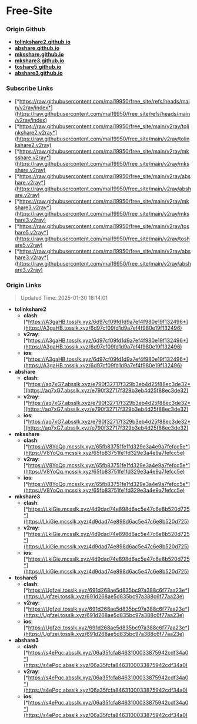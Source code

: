 # Free-Site

### Origin Github

- [**tolinkshare2.github.io**](https://github.com/tolinkshare2/tolinkshare2.github.io)
- [**abshare.github.io**](https://github.com/abshare/abshare.github.io)
- [**mksshare.github.io**](https://github.com/mksshare/mksshare.github.io)
- [**mkshare3.github.io**](https://github.com/mkshare3/mkshare3.github.io)
- [**toshare5.github.io**](https://github.com/toshare5/toshare5.github.io)
- [**abshare3.github.io**](https://github.com/abshare3/abshare3.github.io)

### Subscribe Links

- [*https://raw.githubusercontent.com/mai19950/free_site/refs/heads/main/v2ray/index*](https://raw.githubusercontent.com/mai19950/free_site/refs/heads/main/v2ray/index)
- [*https://raw.githubusercontent.com/mai19950/free_site/main/v2ray/tolinkshare2.v2ray*](https://raw.githubusercontent.com/mai19950/free_site/main/v2ray/tolinkshare2.v2ray)
- [*https://raw.githubusercontent.com/mai19950/free_site/main/v2ray/mksshare.v2ray*](https://raw.githubusercontent.com/mai19950/free_site/main/v2ray/mksshare.v2ray)
- [*https://raw.githubusercontent.com/mai19950/free_site/main/v2ray/abshare.v2ray*](https://raw.githubusercontent.com/mai19950/free_site/main/v2ray/abshare.v2ray)
- [*https://raw.githubusercontent.com/mai19950/free_site/main/v2ray/mkshare3.v2ray*](https://raw.githubusercontent.com/mai19950/free_site/main/v2ray/mkshare3.v2ray)
- [*https://raw.githubusercontent.com/mai19950/free_site/main/v2ray/toshare5.v2ray*](https://raw.githubusercontent.com/mai19950/free_site/main/v2ray/toshare5.v2ray)
- [*https://raw.githubusercontent.com/mai19950/free_site/main/v2ray/abshare3.v2ray*](https://raw.githubusercontent.com/mai19950/free_site/main/v2ray/abshare3.v2ray)

### Origin Links

> Updated Time: 2025-01-30 18:14:01

- **tolinkshare2**
  - **clash**: [*https://A3gaHB.tosslk.xyz/6d97cf09fd1d9a7ef4f980e19f132496*](https://A3gaHB.tosslk.xyz/6d97cf09fd1d9a7ef4f980e19f132496)
  - **v2ray**: [*https://A3gaHB.tosslk.xyz/6d97cf09fd1d9a7ef4f980e19f132496*](https://A3gaHB.tosslk.xyz/6d97cf09fd1d9a7ef4f980e19f132496)
  - **ios**: [*https://A3gaHB.tosslk.xyz/6d97cf09fd1d9a7ef4f980e19f132496*](https://A3gaHB.tosslk.xyz/6d97cf09fd1d9a7ef4f980e19f132496)
- **abshare**
  - **clash**: [*https://aq7xG7.absslk.xyz/e790f32717f329b3eb4d25f88ec3de32*](https://aq7xG7.absslk.xyz/e790f32717f329b3eb4d25f88ec3de32)
  - **v2ray**: [*https://aq7xG7.absslk.xyz/e790f32717f329b3eb4d25f88ec3de32*](https://aq7xG7.absslk.xyz/e790f32717f329b3eb4d25f88ec3de32)
  - **ios**: [*https://aq7xG7.absslk.xyz/e790f32717f329b3eb4d25f88ec3de32*](https://aq7xG7.absslk.xyz/e790f32717f329b3eb4d25f88ec3de32)
- **mksshare**
  - **clash**: [*https://V8YoQq.mcsslk.xyz/65fb83751fe1fd329e3a4e9a7fefcc5e*](https://V8YoQq.mcsslk.xyz/65fb83751fe1fd329e3a4e9a7fefcc5e)
  - **v2ray**: [*https://V8YoQq.mcsslk.xyz/65fb83751fe1fd329e3a4e9a7fefcc5e*](https://V8YoQq.mcsslk.xyz/65fb83751fe1fd329e3a4e9a7fefcc5e)
  - **ios**: [*https://V8YoQq.mcsslk.xyz/65fb83751fe1fd329e3a4e9a7fefcc5e*](https://V8YoQq.mcsslk.xyz/65fb83751fe1fd329e3a4e9a7fefcc5e)
- **mkshare3**
  - **clash**: [*https://LkiGie.mcsslk.xyz/4d9dad74e898d6ac5e47c6e8b520d725*](https://LkiGie.mcsslk.xyz/4d9dad74e898d6ac5e47c6e8b520d725)
  - **v2ray**: [*https://LkiGie.mcsslk.xyz/4d9dad74e898d6ac5e47c6e8b520d725*](https://LkiGie.mcsslk.xyz/4d9dad74e898d6ac5e47c6e8b520d725)
  - **ios**: [*https://LkiGie.mcsslk.xyz/4d9dad74e898d6ac5e47c6e8b520d725*](https://LkiGie.mcsslk.xyz/4d9dad74e898d6ac5e47c6e8b520d725)
- **toshare5**
  - **clash**: [*https://Ugfzei.tosslk.xyz/691d268ae5d835bc97a388c6f77aa23e*](https://Ugfzei.tosslk.xyz/691d268ae5d835bc97a388c6f77aa23e)
  - **v2ray**: [*https://Ugfzei.tosslk.xyz/691d268ae5d835bc97a388c6f77aa23e*](https://Ugfzei.tosslk.xyz/691d268ae5d835bc97a388c6f77aa23e)
  - **ios**: [*https://Ugfzei.tosslk.xyz/691d268ae5d835bc97a388c6f77aa23e*](https://Ugfzei.tosslk.xyz/691d268ae5d835bc97a388c6f77aa23e)
- **abshare3**
  - **clash**: [*https://s4ePqc.absslk.xyz/06a35fcfa8463100033875942cdf34a0*](https://s4ePqc.absslk.xyz/06a35fcfa8463100033875942cdf34a0)
  - **v2ray**: [*https://s4ePqc.absslk.xyz/06a35fcfa8463100033875942cdf34a0*](https://s4ePqc.absslk.xyz/06a35fcfa8463100033875942cdf34a0)
  - **ios**: [*https://s4ePqc.absslk.xyz/06a35fcfa8463100033875942cdf34a0*](https://s4ePqc.absslk.xyz/06a35fcfa8463100033875942cdf34a0)
